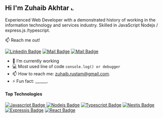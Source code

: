 ## Hi I'm Zuhaib Akhtar <img src="https://user-images.githubusercontent.com/1303154/88677602-1635ba80-d120-11ea-84d8-d263ba5fc3c0.gif" height="10px" width="10px" alt="hi">

Experienced Web Developer with a demonstrated history of working in the information technology and services industry. Skilled in JavaScript Nodejs / express.js /typescript.

:mailbox: Reach me out!

[![Linkedin Badge](https://img.shields.io/badge/-zuhaib-0e76a8?style=flat&labelColor=0e76a8&logo=linkedin&logoColor=white)](https://www.linkedin.com/in/zuhaib-akhtar-hunzai) [![Mail Badge](https://img.shields.io/badge/-@zuhaib.hunzai-e84393?style=flat&labelColor=e84393&logo=instagram&logoColor=white)](https://instagram.com/zuhaib.hunzai) [![Mail Badge](https://img.shields.io/badge/-zuhaib-c0392b?style=flat&labelColor=c0392b&logo=gmail&logoColor=white)](mailto:zuhaib.rustam@gmail.com)

<!-- TODO: Add last video link -->

- 🔭 I’m currently working 
- :computer: Most used line of code `console.log() or debugger`
- 📫 How to reach me: zuhaib.rustam@gmail.com.
- ⚡ Fun fact: ______.

#### Top Technologies

<!-- TODO: Make technologies links takes you to repositories -->
 
[![Javascript Badge](https://img.shields.io/badge/-Javascript-F0DB4F?style=for-the-badge&labelColor=black&logo=javascript&logoColor=F0DB4F)](#) 
[![Nodejs Badge](https://img.shields.io/badge/-Nodejs-3C873A?style=for-the-badge&labelColor=black&logo=node.js&logoColor=3C873A)](#)
[![Typescript Badge](https://img.shields.io/badge/-Typescript-007acc?style=for-the-badge&labelColor=black&logo=typescript&logoColor=007acc)](#)
[![Nestjs Badge](https://img.shields.io/badge/-Nestjs-e0234e?style=for-the-badge&labelColor=black&logo=nest.js&logoColor=e0234e)](#)
[![Expressjs Badge](https://img.shields.io/badge/-Expressjs-F0DB4F?style=for-the-badge&labelColor=black&logo=express.js&logoColor=e0234e)](#)
[![React Badge](https://img.shields.io/badge/-React-61DBFB?style=for-the-badge&labelColor=black&logo=react&logoColor=61DBFB)](#)


